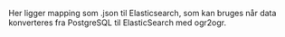 Her ligger mapping som .json til Elasticsearch, som kan bruges når data konverteres fra PostgreSQL til ElasticSearch med ogr2ogr.
